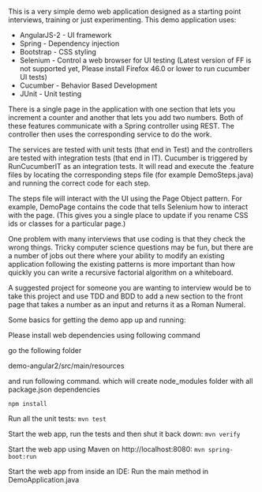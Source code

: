 
This is a very simple demo web application designed as a starting point
interviews, training or just experimenting. This demo application uses:

* AngularJS-2 - UI framework
* Spring - Dependency injection
* Bootstrap - CSS styling
* Selenium - Control a web browser for UI testing (Latest version of FF is not supported yet, Please install Firefox 46.0 or 
lower to run cucumber UI tests)
* Cucumber - Behavior Based Development
* JUnit - Unit testing

There is a single page in the application with one section that lets
you increment a counter and another that lets you add two numbers. Both
of these features communicate with a Spring controller using REST. The 
controller then uses the corresponding service to do the work.

The services are tested with unit tests (that end in Test) and the 
controllers are tested with integration tests (that end in IT). Cucumber
is triggered by RunCucumberIT as an integration tests. It will read and 
execute the .feature files by locating the corresponding steps file (for
example DemoSteps.java) and running the correct code for each step. 

The steps file will interact with the UI using the Page Object pattern.
For example, DemoPage contains the code that tells Selenium how to 
interact with the page. (This gives you a single place to update if
you rename CSS ids or classes for a particular page.)

One problem with many interviews that use coding is that they check the
wrong things. Tricky computer science questions may be fun, but 
there are a number of jobs out there where your ability to modify an
existing application following the existing patterns is more important
than how quickly you can write a recursive factorial algorithm on a 
whiteboard.
 
A suggested project for someone you are wanting to interview would be to
take this project and use TDD and BDD to add a new section to the front 
page that takes a number as an input and returns it as a Roman Numeral.

Some basics for getting the demo app up and running:

Please install web dependencies using following command

go the following folder

demo-angular2/src/main/resources

and run following command. which will create node_modules folder with all package.json dependencies

```npm install```


Run all the unit tests:
```mvn test```

Start the web app, run the tests and then shut it back down:
```mvn verify```

Start the web app using Maven on http://localhost:8080:
```mvn spring-boot:run```

Start the web app from inside an IDE:
Run the main method in DemoApplication.java